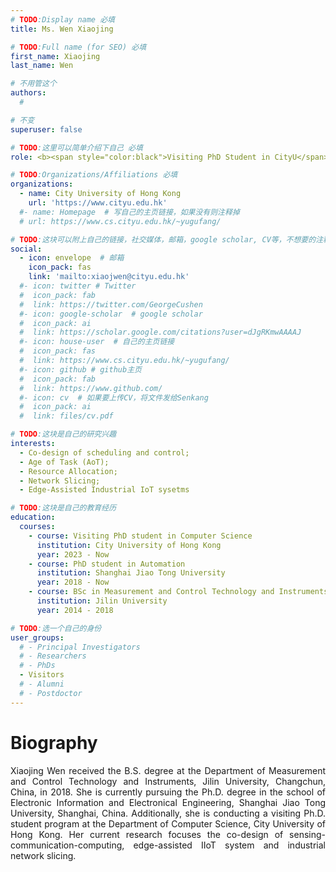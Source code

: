 ```yaml
---
# TODO:Display name 必填
title: Ms. Wen Xiaojing  

# TODO:Full name (for SEO) 必填
first_name: Xiaojing 
last_name: Wen

# 不用管这个
authors:
  # 

# 不变
superuser: false

# TODO:这里可以简单介绍下自己 必填
role: <b><span style="color:black">Visiting PhD Student in CityU</span></b>

# TODO:Organizations/Affiliations 必填
organizations:
  - name: City University of Hong Kong 
    url: 'https://www.cityu.edu.hk'
  #- name: Homepage  # 写自己的主页链接，如果没有则注释掉
  # url: https://www.cs.cityu.edu.hk/~yugufang/

# TODO:这块可以附上自己的链接，社交媒体，邮箱，google scholar, CV等，不想要的注释掉即可
social:
  - icon: envelope  # 邮箱
    icon_pack: fas
    link: 'mailto:xiaojwen@cityu.edu.hk'
  #- icon: twitter # Twitter
  #  icon_pack: fab  
  #  link: https://twitter.com/GeorgeCushen
  #- icon: google-scholar  # google scholar
  #  icon_pack: ai
  #  link: https://scholar.google.com/citations?user=dJgRKmwAAAAJ
  #- icon: house-user  # 自己的主页链接
  #  icon_pack: fas
  #  link: https://www.cs.cityu.edu.hk/~yugufang/
  #- icon: github # github主页
  #  icon_pack: fab   
  #  link: https://www.github.com/
  #- icon: cv  # 如果要上传CV，将文件发给Senkang
  #  icon_pack: ai
  #  link: files/cv.pdf

# TODO:这块是自己的研究兴趣
interests:
  - Co-design of scheduling and control;
  - Age of Task (AoT);
  - Resource Allocation;
  - Network Slicing;
  - Edge-Assisted Industrial IoT sysetms

# TODO:这块是自己的教育经历
education:
  courses:
    - course: Visiting PhD student in Computer Science
      institution: City University of Hong Kong
      year: 2023 - Now
    - course: PhD student in Automation
      institution: Shanghai Jiao Tong University
      year: 2018 - Now
    - course: BSc in Measurement and Control Technology and Instruments
      institution: Jilin University
      year: 2014 - 2018

# TODO:选一个自己的身份
user_groups:
  # - Principal Investigators
  # - Researchers
  # - PhDs
  - Visitors
  # - Alumni
  # - Postdoctor
---
```

<!-- TODO:写自己的Biography -->
# Biography
<p style="text-align:justify"> Xiaojing Wen received the B.S. degree at the Department of Measurement and Control Technology and Instruments, Jilin University, Changchun, China, in 2018. She is currently pursuing the Ph.D. degree in the school of Electronic Information and Electronical Engineering, Shanghai Jiao Tong University, Shanghai, China. Additionally, she is conducting a visiting Ph.D. student program at the Department of Computer Science, City University of Hong Kong. Her current research focuses the co-design of sensing-communication-computing, edge-assisted IIoT system and industrial network slicing. 



